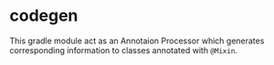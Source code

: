 # codegen
This gradle module act as an Annotaion Processor which generates corresponding information to classes annotated with `@Mixin`. 